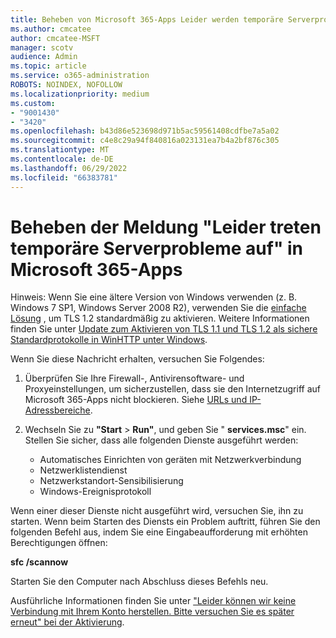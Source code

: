 ```yaml
---
title: Beheben von Microsoft 365-Apps Leider werden temporäre Serverprobleme angezeigt
ms.author: cmcatee
author: cmcatee-MSFT
manager: scotv
audience: Admin
ms.topic: article
ms.service: o365-administration
ROBOTS: NOINDEX, NOFOLLOW
ms.localizationpriority: medium
ms.custom:
- "9001430"
- "3420"
ms.openlocfilehash: b43d86e523698d971b5ac59561408cdfbe7a5a02
ms.sourcegitcommit: c4e8c29a94f840816a023131ea7b4a2bf876c305
ms.translationtype: MT
ms.contentlocale: de-DE
ms.lasthandoff: 06/29/2022
ms.locfileid: "66383781"
---
```

# <a name="fixing-the-microsoft-365-apps-sorry-we-are-having-temporary-server-issues-message"></a>Beheben der Meldung "Leider treten temporäre Serverprobleme auf" in Microsoft 365-Apps

Hinweis: Wenn Sie eine ältere Version von Windows verwenden (z. B. Windows 7 SP1, Windows Server 2008 R2), verwenden Sie die [einfache Lösung](https://download.microsoft.com/download/0/6/5/0658B1A7-6D2E-474F-BC2C-D69E5B9E9A68/MicrosoftEasyFix51044.msi) , um TLS 1.2 standardmäßig zu aktivieren. Weitere Informationen finden Sie unter [Update zum Aktivieren von TLS 1.1 und TLS 1.2 als sichere Standardprotokolle in WinHTTP unter Windows](https://support.microsoft.com/topic/update-to-enable-tls-1-1-and-tls-1-2-as-default-secure-protocols-in-winhttp-in-windows-c4bd73d2-31d7-761e-0178-11268bb10392).

Wenn Sie diese Nachricht erhalten, versuchen Sie Folgendes:

1. Überprüfen Sie Ihre Firewall-, Antivirensoftware- und Proxyeinstellungen, um sicherzustellen, dass sie den Internetzugriff auf Microsoft 365-Apps nicht blockieren. Siehe [URLs und IP-Adressbereiche](https://docs.microsoft.com/office365/enterprise/urls-and-ip-address-ranges).

2. Wechseln Sie zu **"Start** > **Run"**, und geben Sie " **services.msc**" ein. Stellen Sie sicher, dass alle folgenden Dienste ausgeführt werden:
    - Automatisches Einrichten von geräten mit Netzwerkverbindung
    - Netzwerklistendienst
    - Netzwerkstandort-Sensibilisierung
    - Windows-Ereignisprotokoll

Wenn einer dieser Dienste nicht ausgeführt wird, versuchen Sie, ihn zu starten. Wenn beim Starten des Diensts ein Problem auftritt, führen Sie den folgenden Befehl aus, indem Sie eine Eingabeaufforderung mit erhöhten Berechtigungen öffnen:

**sfc /scannow**

Starten Sie den Computer nach Abschluss dieses Befehls neu.

Ausführliche Informationen finden Sie unter ["Leider können wir keine Verbindung mit Ihrem Konto herstellen. Bitte versuchen Sie es später erneut" bei der Aktivierung](https://docs.microsoft.com/office/troubleshoot/activation-installation/issue-when-activate-office-from-office-365).